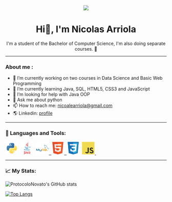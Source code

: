 <div id="header" align="center">
    <img src="https://media.giphy.com/media/4rZA5D22301iMgrUNd/giphy.gif" width="200" />
    <h1 align="center">Hi👋, I'm Nicolas Arriola</h1>
        </h3 align="center"> 
            I'm a student of the Bachelor of Computer Science, I'm also doing separate courses. 💭
        </h3>
</div>

---
### About me :

- 🔭 I’m currently working on two courses in Data Science and Basic Web Programming
- 🌱 I’m currently learning Java, SQL, HTML5, CSS3 and JavaScript
- 🤔 I’m looking for help with Java OOP
- 💬 Ask me about python
- 📫 How to reach me: nicoalearriola@gmail.com
- 🌎 Linkedin: [profile](https://www.linkedin.com/in/nicolas-arriola-923369156/)

---

<div align="left">
    <h3> 🔨 Languages and Tools:</h3>
    <div>
        <img src="https://github.com/devicons/devicon/blob/master/icons/python/python-original.svg" title="Python" alt="Python" width="40" height="40"/>&nbsp;
        <img src="https://github.com/devicons/devicon/blob/master/icons/java/java-original-wordmark.svg" title="Java" alt="Java" width="40" height="40"/>&nbsp;
        <a href="https://www.mysql.com/" rel="nofollow"> 
	        <img src="https://github.com/devicons/devicon/blob/master/icons/mysql/mysql-original-wordmark.svg" title="MySQL" alt="MySQL" width="40" height="40"/>&nbsp;
        </a>
	<a href="https://developer.mozilla.org/en-US/docs/Web/HTML" rel="nofollow">
		<img src="https://github.com/devicons/devicon/blob/master/icons/html5/html5-original.svg" title="HTML5" alt="HTML5" width="40" height="40"/>&nbsp;	  </a>	
        <img src="https://github.com/devicons/devicon/blob/master/icons/css3/css3-original.svg" title="css3" alt="css3" width="40" height="40"/>&nbsp;
	<a href="https://www.jetbrains.com/idea/promo/?source=google&medium=cpc&campaign=9731171904&term=javascript%20in%20java&content=602320947256&gad=1&gclid=CjwKCAjwrpOiBhBVEiwA_473dB6JCY2QIxErF9FxwjhyL4aLOBCvmuz9F_5f7cSPtHVXwmvLZB-oxBoCKswQAvD_BwE" tarjet="_black" rel="nofollow">
        	<img src="https://github.com/devicons/devicon/blob/master/icons/javascript/javascript-original.svg" title="javascript" alt="javascript" width="40" height="40"/>&nbsp;
	</a>
    </div>
</div>   

---
### 📈 My Stats:

![ProtocoloNovato's GitHub stats](https://github-readme-stats.vercel.app/api?username=ProtocoloNovato&theme=radical&show_icons=true)

[![Top Langs](https://github-readme-stats.vercel.app/api/top-langs/?username=ProtocoloNovato&layout=compact)](https://github.com/anuraghazra/github-readme-stats)

